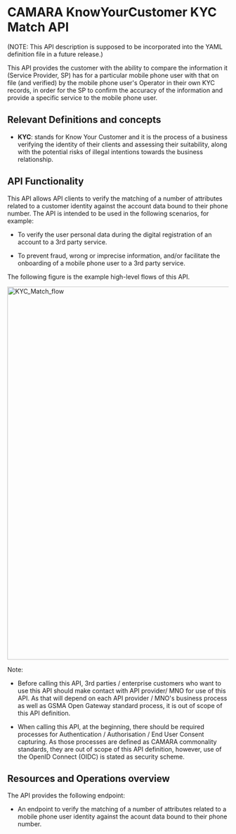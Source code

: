 # CAMARA KnowYourCustomer KYC Match API

(NOTE: This API description is supposed to be incorporated into the YAML definition file in a future release.)

This API provides the customer with the ability to compare the information it (Service Provider, SP) has for a particular mobile phone user with that on file (and verified) by the mobile phone user's Operator in their own KYC records, in order for the SP to confirm the accuracy of the information and provide a specific service to the mobile phone user.

## Relevant Definitions and concepts

* **KYC**: stands for Know Your Customer and it is the process of a business verifying the identity of their clients and assessing their suitability, along with the potential risks of illegal intentions towards the business relationship.

## API Functionality

This API allows API clients to verify the matching of a number of attributes related to a customer identity against the account data bound to their phone number.  The API is intended to be used in the following scenarios, for example:

* To verify the user personal data during the digital registration of an account to a 3rd party service.

* To prevent fraud, wrong or imprecise information, and/or facilitate the onboarding of a mobile phone user to a 3rd party service.

The following figure is the example high-level flows of this API.  

<img width="848" alt="KYC_Match_flow" src="https://github.com/ToshiWakayama-KDDI/KnowYourCustomer-Toshi/assets/53090722/2693d4b0-e85e-4f79-b554-ba694620d846">

Note:

* Before calling this API, 3rd parties / enterprise customers who want to use this API should make contact with API provider/ MNO for use of this API.  As that will depend on each API provider / MNO's business process as well as GSMA Open Gateway standard process, it is out of scope of this API definition.

* When calling this API, at the beginning, there should be required processes for Authentication / Authorisation / End User Consent capturing.  As those processes are defined as CAMARA commonality standards, they are out of scope of this API definition, however, use of the OpenID Connect (OIDC) is stated as security scheme.

## Resources and Operations overview

The API provides the following endpoint:

* An endpoint to verify the matching of a number of attributes related to a mobile phone user identity against the acount data bound to their phone number.


